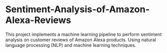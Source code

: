 # Sentiment-Analysis-of-Amazon-Alexa-Reviews
This project implements a machine learning pipeline to perform sentiment analysis on customer reviews of Amazon Alexa products. Using natural language processing (NLP) and machine learning techniques.
